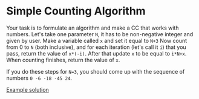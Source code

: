 # Simple Counting Algorithm

Your task is to formulate an algorithm and make a CC that works with numbers. Let's take one parameter `N`, it has to be non-negative integer and given by user. Make a variable called `x` and set it equal to `N+3` Now count from 0 to `N` \(both inclusive\), and for each iteration \(let's call it `i`\) that you pass, return the value of `x*(-i)`. After that update `x` to be equal to `i*N+x`. When counting finishes, return the value of `x`.

If you do these steps for `N=3`, you should come up with the sequence of numbers `0 -6 -18 -45 24`.  
  
[Example solution](https://pastebin.com/vNfc73zG)

